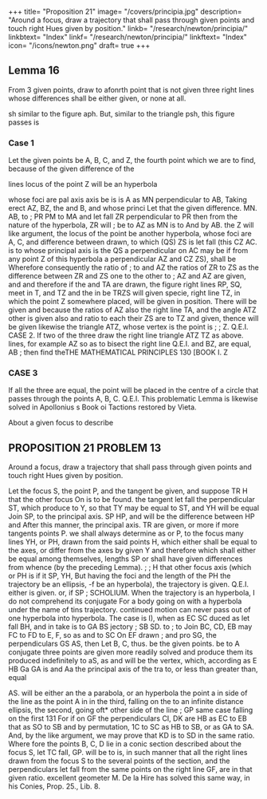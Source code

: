 +++
title= "Proposition 21"
image= "/covers/principia.jpg"
description= "Around a focus, draw a trajectory that shall pass through given points and touch right Hues given by position."
linkb= "/research/newton/principia/"
linkbtext= "Index"
linkf= "/research/newton/principia/"
linkftext= "Index"
icon= "/icons/newton.png"
draft= true
+++

## Lemma 16

From 3 given points, draw to afonrth point that is not given three right lines whose differences shall be either given, or none at all.

sh
similar to the figure aph.
But,
similar to the triangle psh, this figure passes
is

### Case 1

Let the given points be A, B, C, and Z, the fourth point which we are to find, because of the given difference of the 

lines
locus of the point Z will be an hyperbola

whose foci are
pal axis
axis be
is
is
A
as MN
perpendicular to AB,
Taking
erect
AZ, BZ,
the
and B, and whose princi
Let that
the given difference.
MN.
AB,
to
;
PR
PM
to
MA
and let fall ZR perpendicular to PR then
from the nature of the hyperbola, ZR will
;
be to
AZ
as
MN
is
to
And by
AB.
the
Z
will
like argument, the locus of the point
be another hyperbola, whose foci are A, C, and
difference between
drawn, to which (QS)
ZS is let fall (this
CZ AC.
is to
whose principal axis
is
the
QS a perpendicular on AC may be
if from any point Z of this hyperbola a perpendicular
AZ
and
CZ
ZS), shall be
Wherefore
consequently the ratio of
;
to
and
AZ
the ratios of
ZR
to
ZS
as the difference between
ZR
and
ZS
one to the other
to
;
AZ
and
AZ
are given, and
and therefore if the
and TA are drawn, the figure
right lines RP, SQ, meet in T, and TZ
and
the
in
be
TRZS will given specie,
right line TZ, in which the point
Z
somewhere placed, will be given in position. There will be given
and because the ratios of AZ
also the right line TA, and the angle ATZ
other is given also and
ratio
to
each
their
ZS
are
to
TZ
and
given,
thence will be given likewise the triangle ATZ, whose vertex is the point
is
;
;
Z.
Q.E.I.
CASE
2. If
two of the three
draw the right line
triangle ATZ
TZ
as above.
lines, for
example
AZ
so as to bisect the right line
Q.E.I.
and BZ, are equal,
AB
;
then find theTHE MATHEMATICAL PRINCIPLES
130
[BOOK
I.
Z

### CASE 3

If all the three are equal, the point
will be placed in the
centre of a circle that passes through the points A, B, C.
Q.E.I.
This problematic Lemma is likewise solved in Apollonius s Book oi
Tactions restored by Vieta.

About a given focus
to describe



## PROPOSITION 21 PROBLEM 13

Around a focus, draw a trajectory that shall pass through given points and touch right Hues given by position.

Let the focus S, the point P, and the tangent
be given, and suppose
TR
H
that the other focus
On
is
to be found.
the tangent let fall the perpendicular
ST, which produce to Y, so that TY may
be equal to ST, and YH will be equal
Join SP,
to the principal axis.
SP
HP, and
will be the difference between
HP and
After this manner,
the principal axis.
TR
are given, or more
if more tangents
points P. we shall always determine as
or P, to the focus
many lines YH, or PH, drawn from the said points
H, which either shall be equal to the axes, or differ from the axes by given
Y
and therefore which shall either be equal among themselves,
lengths SP
or shall have given differences from whence (by the preceding Lemma).
;
;
H
that other focus
axis (which
or
PH
is
if it
SP,
YH,
But having
the foci and the length of the
PH
the trajectory be an ellipsis,
-f
be an hyperbola), the trajectory is given.
Q.E.I.
either
is
given.
or, if
SP
;
SCHOLIUM.
When
the trajectory is an hyperbola, I do not comprehend its conjugate
For a body going on with a
hyperbola under the name of tins trajectory.
continued motion can never pass out of one hyperbola into
hyperbola.
The case
is
I),
when
as
EC
SC
duced
as
let
fall
BH, and in
take
is to
GA
BS
jectory
;
SB
SD.
to
;
to
Join BC,
CD,
EB may
FC to FD
to E, F, so as
and
to SC
On EF drawn
;
and pro
SG,
the perpendiculars
GS
AS,
then
Let B, C,
thus.
be the given points.
be to
A
conjugate
three points are given
more readily solved
and produce them
its
produced indefinitely
to aS, as
and
will be the vertex,
which, according as
E
HB
Ga
GA
is
and
Aa
the principal axis of the tra
to, or less than
greater than, equal

AS. will be either an
the
a parabola, or an hyperbola the point a in
side of the line
as the point A
in
in the third, falling on the
to an infinite distance
ellipsis,
the second, going oft*
other side of the line
;
GP
same
case falling on the
first
131
For if on GF the perpendiculars CI, DK are
HB as EC to EB that as SO to SB and by
permutation, 1C to SC as HB to SB, or as GA to SA. And, by the like
argument, we may prove that KD is to SD in the same ratio. Where
fore the points B, C, D lie in a conic section described about the focus S,
let
TC
fall,
GP.
will be to
is, 
in such manner that all the right lines drawn from the focus S to the
several points of the section, and the perpendiculars let fall from the same
points on the right line GF, are in that given ratio.
excellent geometer M. De la Hire has solved this
same way, in his Conies, Prop. 25., Lib. 8.


